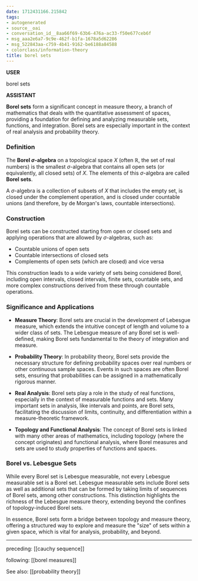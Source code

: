 ```yaml
---
date: 1712431166.215842
tags:
- autogenerated
- source__oai
- conversation_id__8aa66f69-63b6-476a-ac33-f50e677ceb6f
- msg_aaa2e6a7-9c9e-462f-b1fa-1678a5d62286
- msg_522843aa-c759-4b41-9162-be6188a84588
- colorclass/information-theory
title: borel sets
---
```


**USER**

borel sets


**ASSISTANT**

**Borel sets** form a significant concept in measure theory, a branch of mathematics that deals with the quantitative assessment of spaces, providing a foundation for defining and analyzing measurable sets, functions, and integration. Borel sets are especially important in the context of real analysis and probability theory.

### Definition

The **Borel $\sigma$-algebra** on a topological space $X$ (often $\mathbb{R}$, the set of real numbers) is the smallest $\sigma$-algebra that contains all open sets (or equivalently, all closed sets) of $X$. The elements of this $\sigma$-algebra are called **Borel sets**.

A $\sigma$-algebra is a collection of subsets of $X$ that includes the empty set, is closed under the complement operation, and is closed under countable unions (and therefore, by de Morgan's laws, countable intersections).

### Construction

Borel sets can be constructed starting from open or closed sets and applying operations that are allowed by $\sigma$-algebras, such as:

- Countable unions of open sets
- Countable intersections of closed sets
- Complements of open sets (which are closed) and vice versa

This construction leads to a wide variety of sets being considered Borel, including open intervals, closed intervals, finite sets, countable sets, and more complex constructions derived from these through countable operations.

### Significance and Applications

- **Measure Theory**: Borel sets are crucial in the development of Lebesgue measure, which extends the intuitive concept of length and volume to a wider class of sets. The Lebesgue measure of any Borel set is well-defined, making Borel sets fundamental to the theory of integration and measure.

- **Probability Theory**: In probability theory, Borel sets provide the necessary structure for defining probability spaces over real numbers or other continuous sample spaces. Events in such spaces are often Borel sets, ensuring that probabilities can be assigned in a mathematically rigorous manner.

- **Real Analysis**: Borel sets play a role in the study of real functions, especially in the context of measurable functions and sets. Many important sets in analysis, like intervals and points, are Borel sets, facilitating the discussion of limits, continuity, and differentiation within a measure-theoretic framework.

- **Topology and Functional Analysis**: The concept of Borel sets is linked with many other areas of mathematics, including topology (where the concept originates) and functional analysis, where Borel measures and sets are used to study properties of functions and spaces.

### Borel vs. Lebesgue Sets

While every Borel set is Lebesgue measurable, not every Lebesgue measurable set is a Borel set. Lebesgue measurable sets include Borel sets as well as additional sets that can be formed by taking limits of sequences of Borel sets, among other constructions. This distinction highlights the richness of the Lebesgue measure theory, extending beyond the confines of topology-induced Borel sets.

In essence, Borel sets form a bridge between topology and measure theory, offering a structured way to explore and measure the "size" of sets within a given space, which is vital for analysis, probability, and beyond.


---

preceding: [[cauchy sequence]]  


following: [[borel measures]]

See also: [[probability theory]]